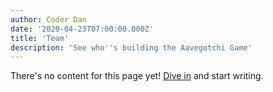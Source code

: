 ```yaml
---
author: Coder Dan
date: '2020-04-23T07:00:00.000Z'
title: 'Team'
description: 'See who''s building the Aavegotchi Game'
---
```


There's no content for this page yet! [Dive in](https://github.com/aavegotchi/aavegotchi-wiki) and start writing.
